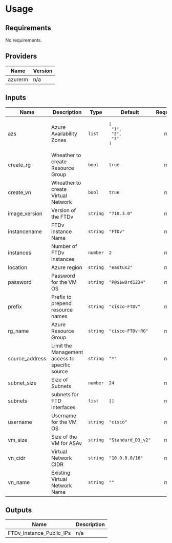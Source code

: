 # Usage
<!--- BEGIN_TF_DOCS --->
## Requirements

No requirements.

## Providers

| Name | Version |
|------|---------|
| azurerm | n/a |

## Inputs

| Name | Description | Type | Default | Required |
|------|-------------|------|---------|:--------:|
| azs | Azure Availability Zones | `list` | <pre>[<br>  "1",<br>  "2",<br>  "3"<br>]</pre> | no |
| create\_rg | Wheather to create Resource Group | `bool` | `true` | no |
| create\_vn | Wheather to create Virtual Network | `bool` | `true` | no |
| image\_version | Version of the FTDv | `string` | `"710.3.0"` | no |
| instancename | FTDv instance Name | `string` | `"FTDv"` | no |
| instances | Number of FTDv instances | `number` | `2` | no |
| location | Azure region | `string` | `"eastus2"` | no |
| password | Password for the VM OS | `string` | `"P@$$w0rd1234"` | no |
| prefix | Prefix to prepend resource names | `string` | `"cisco-FTDv"` | no |
| rg\_name | Azure Resource Group | `string` | `"cisco-FTDv-RG"` | no |
| source\_address | Limit the Management access to specific source | `string` | `"*"` | no |
| subnet\_size | Size of Subnets | `number` | `24` | no |
| subnets | subnets for FTD interfaces | `list` | `[]` | no |
| username | Username for the VM OS | `string` | `"cisco"` | no |
| vm\_size | Size of the VM for ASAv | `string` | `"Standard_D3_v2"` | no |
| vn\_cidr | Virtual Network CIDR | `string` | `"10.0.0.0/16"` | no |
| vn\_name | Existing Virtual Network Name | `string` | `""` | no |

## Outputs

| Name | Description |
|------|-------------|
| FTDv\_Instance\_Public\_IPs | n/a |

<!--- END_TF_DOCS --->
